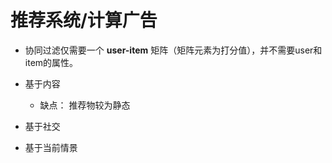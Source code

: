# 推荐系统/计算广告

- 协同过滤仅需要一个 **user-item** 矩阵（矩阵元素为打分值），并不需要user和item的属性。

- 基于内容
    - 缺点： 推荐物较为静态
- 基于社交
- 基于当前情景
